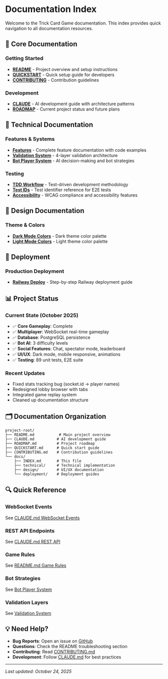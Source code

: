 # Documentation Index

Welcome to the Trick Card Game documentation. This index provides quick navigation to all documentation resources.

## 📖 Core Documentation

### Getting Started
- [**README**](../README.md) - Project overview and setup instructions
- [**QUICKSTART**](../QUICKSTART.md) - Quick setup guide for developers
- [**CONTRIBUTING**](../CONTRIBUTING.md) - Contribution guidelines

### Development
- [**CLAUDE**](../CLAUDE.md) - AI development guide with architecture patterns
- [**ROADMAP**](../ROADMAP.md) - Current project status and future plans

## 🔧 Technical Documentation

### Features & Systems
- [**Features**](technical/FEATURES.md) - Complete feature documentation with code examples
- [**Validation System**](technical/VALIDATION_SYSTEM.md) - 4-layer validation architecture
- [**Bot Player System**](technical/BOT_PLAYER_SYSTEM.md) - AI decision-making and bot strategies

### Testing
- [**TDD Workflow**](technical/TDD_WORKFLOW.md) - Test-driven development methodology
- [**Test IDs**](technical/TEST_IDS.md) - Test identifier reference for E2E tests
- [**Accessibility**](technical/ACCESSIBILITY.md) - WCAG compliance and accessibility features

## 🎨 Design Documentation

### Theme & Colors
- [**Dark Mode Colors**](design/DARK_MODE_COLORS.md) - Dark theme color palette
- [**Light Mode Colors**](design/LIGHT_MODE_COLORS.md) - Light theme color palette

## 🚀 Deployment

### Production Deployment
- [**Railway Deploy**](deployment/RAILWAY_DEPLOY.md) - Step-by-step Railway deployment guide

## 📊 Project Status

### Current State (October 2025)
- ✅ **Core Gameplay**: Complete
- ✅ **Multiplayer**: WebSocket real-time gameplay
- ✅ **Database**: PostgreSQL persistence
- ✅ **Bot AI**: 3 difficulty levels
- ✅ **Social Features**: Chat, spectator mode, leaderboard
- ✅ **UI/UX**: Dark mode, mobile responsive, animations
- ✅ **Testing**: 89 unit tests, E2E suite

### Recent Updates
- Fixed stats tracking bug (socket.id → player names)
- Redesigned lobby browser with tabs
- Integrated game replay system
- Cleaned up documentation structure

## 🗂️ Documentation Organization

```
project-root/
├── README.md           # Main project overview
├── CLAUDE.md          # AI development guide
├── ROADMAP.md         # Project roadmap
├── QUICKSTART.md      # Quick start guide
├── CONTRIBUTING.md    # Contribution guidelines
└── docs/
    ├── INDEX.md       # This file
    ├── technical/     # Technical implementation
    ├── design/        # UI/UX documentation
    └── deployment/    # Deployment guides
```

## 🔍 Quick Reference

### WebSocket Events
See [CLAUDE.md WebSocket Events](../CLAUDE.md#-websocket-event-system)

### REST API Endpoints
See [CLAUDE.md REST API](../CLAUDE.md#rest-api-endpoints)

### Game Rules
See [README.md Game Rules](../README.md#-game-rules)

### Bot Strategies
See [Bot Player System](technical/BOT_PLAYER_SYSTEM.md#bot-strategies)

### Validation Layers
See [Validation System](technical/VALIDATION_SYSTEM.md#validation-layers)

## 💡 Need Help?

- **Bug Reports**: Open an issue on [GitHub](https://github.com/majeanson/anthropicJoffre)
- **Questions**: Check the README troubleshooting section
- **Contributing**: Read [CONTRIBUTING.md](../CONTRIBUTING.md)
- **Development**: Follow [CLAUDE.md](../CLAUDE.md) for best practices

---

*Last updated: October 24, 2025*